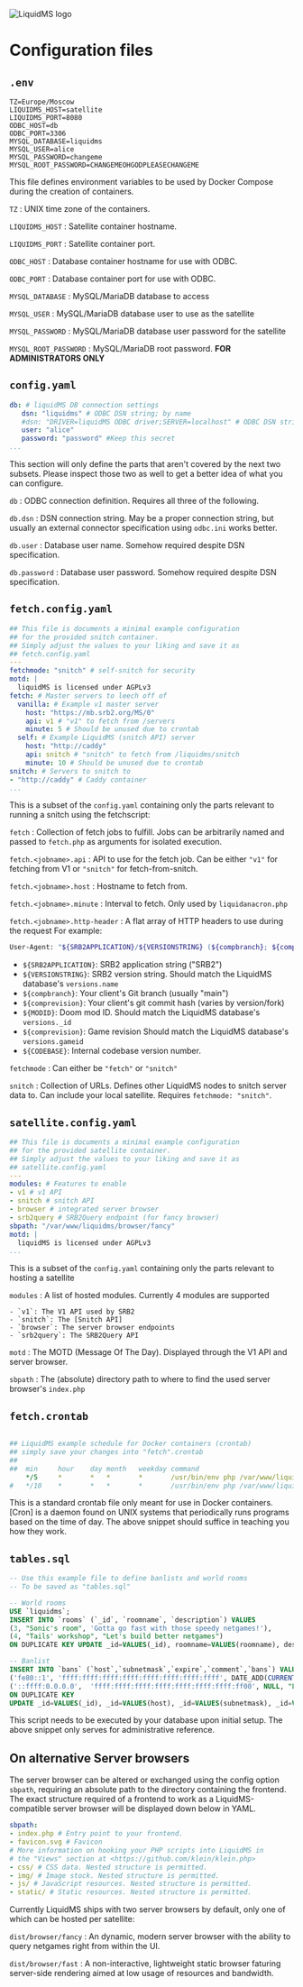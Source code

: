 ![LiquidMS logo](../liquidMS.svg)

Configuration files
===================

`.env`
------

```Shell
TZ=Europe/Moscow
LIQUIDMS_HOST=satellite
LIQUIDMS_PORT=8080
ODBC_HOST=db
ODBC_PORT=3306
MYSQL_DATABASE=liquidms
MYSQL_USER=alice
MYSQL_PASSWORD=changeme
MYSQL_ROOT_PASSWORD=CHANGEMEOHGODPLEASECHANGEME
```

This file defines environment variables to be used
by Docker Compose during the creation of containers.

`TZ`
: UNIX time zone of the containers.

`LIQUIDMS_HOST`
: Satellite container hostname.

`LIQUIDMS_PORT`
: Satellite container port.

`ODBC_HOST`
: Database container hostname for use with ODBC.

`ODBC_PORT`
: Database container port for use with ODBC.

`MYSQL_DATABASE`
: MySQL/MariaDB database to access

`MYSQL_USER`
: MySQL/MariaDB database user to use as the satellite

`MYSQL_PASSWORD`
: MySQL/MariaDB database user password for the satellite

`MYSQL_ROOT_PASSWORD`
: MySQL/MariaDB root password. **FOR ADMINISTRATORS ONLY**


`config.yaml`
-------------

```YAML
db: # liquidMS DB connection settings
   dsn: "liquidms" # ODBC DSN string; by name
   #dsn: "DRIVER=liquidMS ODBC driver;SERVER=localhost" # ODBC DSN string; by syntax
   user: "alice"
   password: "password" #Keep this secret
...
```

This section will only define the parts that aren't covered by the next two
subsets. Please inspect those two as well to get a better idea of what you
can configure.

`db`
: ODBC connection definition. Requires all three of the following.

`db.dsn`
: DSN connection string. May be a proper connection string, but usually an
  external connector specification using `odbc.ini` works better.

`db.user`
: Database user name. Somehow required despite DSN specification.

`db.password`
: Database user password. Somehow required despite DSN specification.


`fetch.config.yaml`
-------------------

```YAML
## This file is documents a minimal example configuration
## for the provided snitch container.
## Simply adjust the values to your liking and save it as
## fetch.config.yaml
---
fetchmode: "snitch" # self-snitch for security
motd: |
  liquidMS is licensed under AGPLv3
fetch: # Master servers to leech off of
  vanilla: # Example v1 master server
    host: "https://mb.srb2.org/MS/0"
    api: v1 # "v1" to fetch from /servers
    minute: 5 # Should be unused due to crontab
  self: # Example LiquidMS (snitch API) server
    host: "http://caddy"
    api: snitch # "snitch" to fetch from /liquidms/snitch
    minute: 10 # Should be unused due to crontab
snitch: # Servers to snitch to
- "http://caddy" # Caddy container
...
```

This is a subset of the `config.yaml` containing only the parts relevant to
running a snitch using the fetchscript:

`fetch`
: Collection of fetch jobs to fulfill. Jobs can be arbitrarily named
  and passed to `fetch.php` as arguments for isolated execution.

`fetch.<jobname>.api`
: API to use for the fetch job. Can be either `"v1"` for
  fetching from V1 or `"snitch"` for fetch-from-snitch.

`fetch.<jobname>.host`
: Hostname to fetch from.

`fetch.<jobname>.minute`
: Interval to fetch. Only used by `liquidanacron.php`

`fetch.<jobname>.http-header`
: A flat array of HTTP headers to use during the request For example:

  ```sh
  User-Agent: "${SRB2APPLICATION}/${VERSIONSTRING} (${compbranch}; ${comprevision}; ${MODID}; ${comprevision}) SRB2BASE/${CODEBASE}"
  ```
  - `${SRB2APPLICATION}`: SRB2 application string ("SRB2")
  - `${VERSIONSTRING}`: SRB2 version string. Should match the LiquidMS database's `versions.name`
  - `${compbranch}`: Your client's Git branch (usually "main")
  - `${comprevision}`: Your client's git commit hash (varies by version/fork)
  - `${MODID}`: Doom mod ID. Should match the LiquidMS database's `versions._id`
  - `${comprevision}`: Game revision Should match the LiquidMS database's `versions.gameid`
  - `${CODEBASE}`: Internal codebase version number.

`fetchmode`
: Can either be `"fetch"` or `"snitch"`

`snitch`
: Collection of URLs. Defines other LiquidMS nodes to snitch server data
  to. Can include your local satellite. Requires `fetchmode: "snitch"`.


`satellite.config.yaml`
-----------------------

```YAML
## This file is documents a minimal example configuration
## for the provided satellite container.
## Simply adjust the values to your liking and save it as
## satellite.config.yaml
---
modules: # Features to enable
- v1 # v1 API
- snitch # snitch API
- browser # integrated server browser
- srb2query # SRB2Query endpoint (for fancy browser)
sbpath: "/var/www/liquidms/browser/fancy"
motd: |
  liquidMS is licensed under AGPLv3
...
```

This is a subset of the `config.yaml` containing only the parts relevant to
hosting a satellite

`modules`
: A list of hosted modules. Currently 4 modules are supported

	- `v1`: The V1 API used by SRB2
	- `snitch`: The [Snitch API]
	- `browser`: The server browser endpoints
	- `srb2query`: The SRB2Query API

[Snitch API]: <../teardown/snitch,md>

`motd`
: The MOTD (Message Of The Day). Displayed through the V1 API and server browser.

`sbpath`
: The (absolute) directory path to where to find the used server browser's `index.php`


`fetch.crontab`
---------------

```YAML

## LiquidMS example schedule for Docker containers (crontab)
## simply save your changes into "fetch".crontab
## 
##	min		hour	day	month	weekday	command
	*/5		*		*	*		*		/usr/bin/env php /var/www/liquidms/liquidms/fetch.php
#	*/10	*		*	*  		*		/usr/bin/env php /var/www/liquidms/liquidms/fetch.php "self"
```

This is a standard crontab file only meant for use in Docker containers.
[Cron] is a daemon found on UNIX systems that periodically runs programs
based on the time of day. The above snippet should suffice in teaching you
how they work.


`tables.sql` 
------------

```SQL
-- Use this example file to define banlists and world rooms
-- To be saved as "tables.sql"

-- World rooms
USE `liquidms`;
INSERT INTO `rooms` (`_id`, `roomname`, `description`) VALUES
(3, "Sonic's room", 'Gotta go fast with those speedy netgames!'),
(4, "Tails' workshop", "Let's build better netgames")
ON DUPLICATE KEY UPDATE _id=VALUES(_id), roomname=VALUES(roomname), description=VALUES(description);

-- Banlist
INSERT INTO `bans` (`host`,`subnetmask`,`expire`,`comment`,`bans`) VALUES
('fe80::1', 'ffff:ffff:ffff:ffff:ffff:ffff:ffff:ffff', DATE_ADD(CURRENT_TIMESTAMP, INTERVAL 1 DAY), 'Knuckles needs to calm down'),
('::ffff:0.0.0.0',  'ffff:ffff:ffff:ffff:ffff:ffff:ffff:ff00', NULL, "Lock out Eggman and his robots")
ON DUPLICATE KEY
UPDATE _id=VALUES(_id), _id=VALUES(host), _id=VALUES(subnetmask), _id=VALUES(expire), _id=VALUES(comment);
```

This script needs to be executed by your database upon initial setup.
The above snippet only serves for administrative reference.


On alternative Server browsers
------------------------------

The server browser can be altered or exchanged using
the config option `sbpath`, requiring an absolute path to the directory
containing the frontend. The exact structure required of a frontend to work
as a LiquidMS-compatible server browser will be displayed down below in YAML.

```YAML
sbpath:
- index.php # Entry point to your frontend.
- favicon.svg # Favicon
# More information on hooking your PHP scripts into LiquidMS in
# the "Views" section at <https://github.com/klein/klein.php>
- css/ # CSS data. Nested structure is permitted.
- img/ # Image stock. Nested structure is permitted.
- js/ # JavaScript resources. Nested structure is permitted.
- static/ # Static resources. Nested structure is permitted.
```

Currently LiquidMS ships with two server browsers by default,
only one of which can be hosted per satellite:

`dist/browser/fancy`
: An dynamic, modern server browser with the ability
  to query netgames right from within the UI.

`dist/browser/fast`
: A non-interactive, lightweight static browser faturing server-side
  rendering aimed at low usage of resources and bandwidth.

